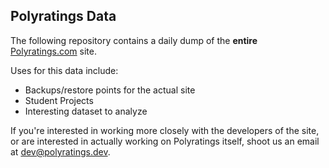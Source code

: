 Polyratings Data
-----
The following repository contains a daily dump of the **entire** [Polyratings.com](https://polyratings.dev) site. 

Uses for this data include:
- Backups/restore points for the actual site
- Student Projects
- Interesting dataset to analyze

If you're interested in working more closely with the developers of the site, or are interested in actually working on Polyratings itself,
shoot us an email at [dev@polyratings.dev](mailto:dev@polyratings.dev).
